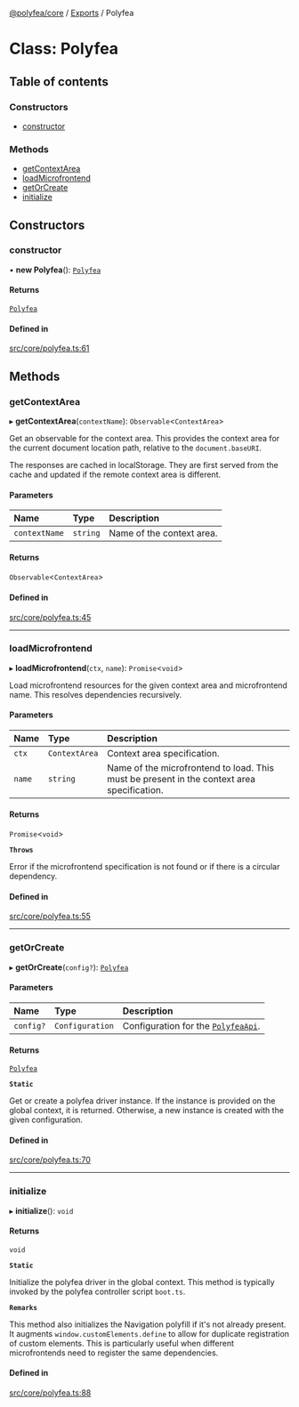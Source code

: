 [@polyfea/core](../README.md) / [Exports](../modules.md) / Polyfea

# Class: Polyfea

## Table of contents

### Constructors

- [constructor](Polyfea.md#constructor)

### Methods

- [getContextArea](Polyfea.md#getcontextarea)
- [loadMicrofrontend](Polyfea.md#loadmicrofrontend)
- [getOrCreate](Polyfea.md#getorcreate)
- [initialize](Polyfea.md#initialize)

## Constructors

### constructor

• **new Polyfea**(): [`Polyfea`](Polyfea.md)

#### Returns

[`Polyfea`](Polyfea.md)

#### Defined in

[src/core/polyfea.ts:61](https://github.com/polyfea/core/blob/a14af01/src/core/polyfea.ts#L61)

## Methods

### getContextArea

▸ **getContextArea**(`contextName`): `Observable`\<`ContextArea`\>

Get an observable for the context area. This provides the context area for the current document location path, 
relative to the `document.baseURI`.

The responses are cached in localStorage. They are first served from the cache and updated if the remote context area is different.

#### Parameters

| Name | Type | Description |
| :------ | :------ | :------ |
| `contextName` | `string` | Name of the context area. |

#### Returns

`Observable`\<`ContextArea`\>

#### Defined in

[src/core/polyfea.ts:45](https://github.com/polyfea/core/blob/a14af01/src/core/polyfea.ts#L45)

___

### loadMicrofrontend

▸ **loadMicrofrontend**(`ctx`, `name`): `Promise`\<`void`\>

Load microfrontend resources for the given context area and microfrontend name. This resolves dependencies recursively.

#### Parameters

| Name | Type | Description |
| :------ | :------ | :------ |
| `ctx` | `ContextArea` | Context area specification. |
| `name` | `string` | Name of the microfrontend to load. This must be present in the context area specification. |

#### Returns

`Promise`\<`void`\>

**`Throws`**

Error if the microfrontend specification is not found or if there is a circular dependency.

#### Defined in

[src/core/polyfea.ts:55](https://github.com/polyfea/core/blob/a14af01/src/core/polyfea.ts#L55)

___

### getOrCreate

▸ **getOrCreate**(`config?`): [`Polyfea`](Polyfea.md)

#### Parameters

| Name | Type | Description |
| :------ | :------ | :------ |
| `config?` | `Configuration` | Configuration for the [`PolyfeaApi`](https://github.com/polyfea/browser-api/blob/main/docs/classes/PolyfeaApi.md). |

#### Returns

[`Polyfea`](Polyfea.md)

**`Static`**

Get or create a polyfea driver instance. If the instance is provided on the global context, it is returned. 
Otherwise, a new instance is created with the given configuration.

#### Defined in

[src/core/polyfea.ts:70](https://github.com/polyfea/core/blob/a14af01/src/core/polyfea.ts#L70)

___

### initialize

▸ **initialize**(): `void`

#### Returns

`void`

**`Static`**

Initialize the polyfea driver in the global context. 
This method is typically invoked by the polyfea controller script `boot.ts`.

**`Remarks`**

This method also initializes the Navigation polyfill if it's not already present.
It augments `window.customElements.define` to allow for duplicate registration of custom elements.
This is particularly useful when different microfrontends need to register the same dependencies.

#### Defined in

[src/core/polyfea.ts:88](https://github.com/polyfea/core/blob/a14af01/src/core/polyfea.ts#L88)
